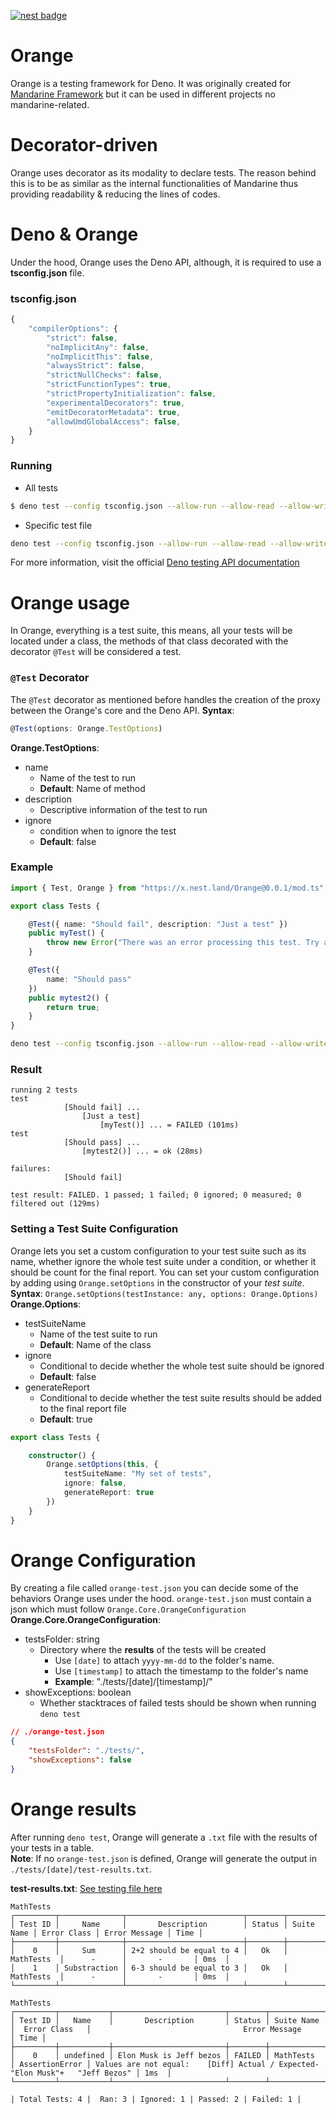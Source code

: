 [![nest badge](https://nest.land/badge.svg)](https://nest.land/package/Orange)
# Orange
Orange is a testing framework for Deno. It was originally created for [Mandarine Framework](https://github.com/mandarineorg/mandarinets) but it can be used in different projects no mandarine-related.

# Decorator-driven
Orange uses decorator as its modality to declare tests. The reason behind this is to be as similar as the internal functionalities of Mandarine thus providing readability & reducing the lines of codes.

# Deno & Orange
Under the hood, Orange uses the Deno API, although, it is required to use a **tsconfig.json** file.

### tsconfig.json
```javascript
{
    "compilerOptions": {
        "strict": false,
        "noImplicitAny": false,
        "noImplicitThis": false,
        "alwaysStrict": false,
        "strictNullChecks": false,
        "strictFunctionTypes": true,
        "strictPropertyInitialization": false,
        "experimentalDecorators": true,
        "emitDecoratorMetadata": true,
        "allowUmdGlobalAccess": false,
    }
}
```
### Running
- All tests
```bash
$ deno test --config tsconfig.json --allow-run --allow-read --allow-write
```
- Specific test file
```bash
deno test --config tsconfig.json --allow-run --allow-read --allow-write myTestFile.ts
```

For more information, visit the official [Deno testing API documentation](https://deno.land/manual/testing)
# Orange usage
In Orange, everything is a test suite, this means, all your tests will be located under a class, the methods of that class decorated with the decorator `@Test` will be considered a test.

### `@Test` Decorator
The `@Test` decorator as mentioned before handles the creation of the proxy between the Orange's core and the Deno API.
**Syntax**: 
```typescript
@Test(options: Orange.TestOptions)
```
**Orange.TestOptions**:
- name
    - Name of the test to run
    - **Default**: Name of method
- description
    - Descriptive information of the test to run
- ignore
    - condition when to ignore the test
    - **Default**: false

### Example
```typescript
import { Test, Orange } from "https://x.nest.land/Orange@0.0.1/mod.ts";

export class Tests {

    @Test({ name: "Should fail", description: "Just a test" })
    public myTest() {
        throw new Error("There was an error processing this test. Try again");
    }

    @Test({
        name: "Should pass"
    })
    public mytest2() {
        return true;
    }
}
```
```bash
deno test --config tsconfig.json --allow-run --allow-read --allow-write
```
### Result
```
running 2 tests
test 
            [Should fail] ... 
                [Just a test] 
                    [myTest()] ... = FAILED (101ms)
test 
            [Should pass] ... 
                [mytest2()] ... = ok (28ms)

failures:
            [Should fail]

test result: FAILED. 1 passed; 1 failed; 0 ignored; 0 measured; 0 filtered out (129ms)
```

### Setting a Test Suite Configuration
Orange lets you set a custom configuration to your test suite such as its name, whether ignore the whole test suite under a condition, or whether it should be count for the final report.
You can set your custom configuration by adding using `Orange.setOptions` in the constructor of your _test suite_.
**Syntax**: `Orange.setOptions(testInstance: any, options: Orange.Options)`
**Orange.Options**:
- testSuiteName
    - Name of the test suite to run
    - **Default**: Name of the class
- ignore
    - Conditional to decide whether the whole test suite should be ignored
    - **Default**: false
- generateReport
    - Conditional to decide whether the test suite results should be added to the final report file
    - **Default**: true
```typescript
export class Tests {

    constructor() {
        Orange.setOptions(this, {
            testSuiteName: "My set of tests",
            ignore: false,
            generateReport: true
        })
    }
}
```
# Orange Configuration
By creating a file called `orange-test.json` you can decide some of the behaviors Orange uses under the hood.
`orange-test.json` must contain a json which must follow `Orange.Core.OrangeConfiguration`
**Orange.Core.OrangeConfiguration**:
- testsFolder: string
    - Directory where the **results** of the tests will be created
        - Use `[date]` to attach `yyyy-mm-dd` to the folder's name.
        - Use `[timestamp]` to attach the timestamp to the folder's name
        - **Example**: "./tests/[date]/[timestamp]/"
- showExceptions: boolean
    - Whether stacktraces of failed tests should be shown when running `deno test`

```json
// ./orange-test.json
{
    "testsFolder": "./tests/",
    "showExceptions": false
}
```
# Orange results
After running `deno test`, Orange will generate a `.txt` file with the results of your tests in a table.  
**Note**: If no `orange-test.json` is defined, Orange will generate the output in `./tests/[date]/test-results.txt`.

**test-results.txt**: [See testing file here](https://github.com/mandarineorg/orange/blob/master/quick-examples/quickexample_test.ts)
```
MathTests
┌─────────┬──────────────┬──────────────────────────┬────────┬────────────┬─────────────┬───────────────┬──────┐
│ Test ID │     Name     │       Description        │ Status │ Suite Name │ Error Class │ Error Message │ Time │
├─────────┼──────────────┼──────────────────────────┼────────┼────────────┼─────────────┼───────────────┼──────┤
│    0    │     Sum      │ 2+2 should be equal to 4 │   Ok   │ MathTests  │      -      │       -       │ 0ms  │
│    1    │ Substraction │ 6-3 should be equal to 3 │   Ok   │ MathTests  │      -      │       -       │ 0ms  │
└─────────┴──────────────┴──────────────────────────┴────────┴────────────┴─────────────┴───────────────┴──────┘

MathTests
┌─────────┬───────────┬─────────────────────────┬────────┬────────────┬────────────────┬──────────────────────────────────────────────────────────────────────────────────┬──────┐
│ Test ID │   Name    │       Description       │ Status │ Suite Name │  Error Class   │                                  Error Message                                   │ Time │
├─────────┼───────────┼─────────────────────────┼────────┼────────────┼────────────────┼──────────────────────────────────────────────────────────────────────────────────┼──────┤
│    0    │ undefined │ Elon Musk is Jeff bezos │ FAILED │ MathTests  │ AssertionError │ Values are not equal:    [Diff] Actual / Expected-   "Elon Musk"+   "Jeff Bezos" │ 1ms  │
└─────────┴───────────┴─────────────────────────┴────────┴────────────┴────────────────┴──────────────────────────────────────────────────────────────────────────────────┴──────┘

| Total Tests: 4 |  Ran: 3 | Ignored: 1 | Passed: 2 | Failed: 1 |
```
